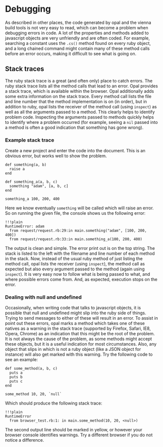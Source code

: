 Debugging
=========

As described in other places, the code generated by opal and the vienna build tools is not very easy to read, which can become a problem when debugging errors in code. A lot of the properties and methods added to javascript objects are very unfriendly and are often coded. For example, searching a constant uses the `.cs()` method found on every ruby object, and a long chained command might contain many of these method calls before an error occurs, making it difficult to see what is going on.

Stack traces
------------
The ruby stack trace is a great (and often only) place to catch errors. The ruby stack trace lists all the method calls that lead to an error. Opal provides a stack trace, which is available within the browser. Opal additionally adds some extra information on the stack trace. Every method call lists the file and line number that the method implementation is on (in order), but in addition to ruby, opal lists the receiver of the method call (using `inspect`) as well as all the arguments passed to a method. This clearly helps to identify problem code. Inspecting the arguments passed to methods quickly helps to identify where a problem occurred (for example, seeing a `nil` passed into a method is often a good indication that something has gone wrong).

### Example stack trace

Create a new project and enter the code into the document. This is an obvious error, but works well to show the problem.
  
    def something(a, b)
      raise a
    end
    
    def something_a(a, b, c)
      something "adam", [a, b, c]
    end

    something_a 100, 200, 400

Here we know eventually `something` will be called which will raise an error. So on running the given file, the console shows us the following error:

    !!!plain
    RuntimeError: adam
      from request/request.rb:29:in main.something("adam", [100, 200, 400])
      from request/request.rb:33:in main.something_a(100, 200, 400)

The output is clean and simple. The error print out is on the top string. The stack is listed to the left with the filename and line number of each method in the stack. Now, instead of the usual ruby method of just listing the method call, opal lists the receiver (using `inspect`), the method call as expected but also every argument passed to the method (again using `inspect`). It is very easy now to follow what is being passed to what, and where possible errors come from. And, as expected, execution stops on the error.

### Dealing with null and undefined

Occasionally, when writing code that talks to javascript objects, it is possible that null and undefined might slip into the ruby side of things. Trying to send messages to either of these will result in an error. To assist in point out these errors, opal marks a method which takes one of these natives as a warning in the stack trace (supported by Firefox, Safari, IE8, Opera, Chrome) as an indication that this might be the root of the problem. It is not always the cause of the problem, as some methods might accept these objects, but it is a useful indication for most circumstances. Also, any object that slips in which is not a ruby object (like a JSON object for instance) will also get marked with this warning. Try the following code to see an example:

    def some_method(a, b, c)
      puts a
      puts b
      puts c
    end
    
    some_method 10, 20, `null`

Which should produce the following stack trace:

    !!!plain
    RuntimeError
      from browser_test.rb:1: in main.some_method(10, 20, <null>)
      
The second output line should be marked in yellow, or however your browser console identifies warnings. Try a different browser if you do not notice a difference.
